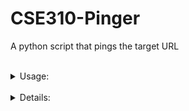 # CSE310-Pinger
A python script that pings the target URL<br>
<br>
<details><summary>Usage: </summary>
Run the program in the terminal using: py\PATH\pinger.py *URL HERE* <br>
Example: py\PATH\pinger.py www.google.com<br>
or run in an IDE like PyCharm using "First ran the program using sys.argv.append("*URL*")"<br>
</details>
<br>
<details> <summary>Details:</summary>
-Added a list to hold all of the pings.<br>
-Edits to the Ping method:<br>
	-Created a variable for the average ping<br>
	-If the length of the list is > 0, a for loop goes through all of the pring variables and updates the avg<br>
	-Added to the try/except for keyboard interruption:<br>
		If the user terminates the program, it'll print min/avg/max ping.<br>
<br>
-Edits to the receiveOnePing method:<br>
	-Fetch the ICMP header and the size of the packet.<br>
	-Calulate the RTT and places it in the list of pings.<br>
	-Print out the size, address, and RTT of the packet.<br>
<br>
Edits in doOnePing method:<br>
	-Create mySocket using SOCK_RAW<br>
</details>
